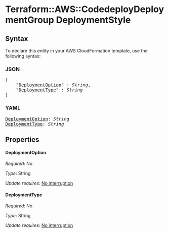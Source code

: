 # Terraform::AWS::CodedeployDeploymentGroup DeploymentStyle

## Syntax

To declare this entity in your AWS CloudFormation template, use the following syntax:

### JSON

<pre>
{
    "<a href="#deploymentoption" title="DeploymentOption">DeploymentOption</a>" : <i>String</i>,
    "<a href="#deploymenttype" title="DeploymentType">DeploymentType</a>" : <i>String</i>
}
</pre>

### YAML

<pre>
<a href="#deploymentoption" title="DeploymentOption">DeploymentOption</a>: <i>String</i>
<a href="#deploymenttype" title="DeploymentType">DeploymentType</a>: <i>String</i>
</pre>

## Properties

#### DeploymentOption

_Required_: No

_Type_: String

_Update requires_: [No interruption](https://docs.aws.amazon.com/AWSCloudFormation/latest/UserGuide/using-cfn-updating-stacks-update-behaviors.html#update-no-interrupt)

#### DeploymentType

_Required_: No

_Type_: String

_Update requires_: [No interruption](https://docs.aws.amazon.com/AWSCloudFormation/latest/UserGuide/using-cfn-updating-stacks-update-behaviors.html#update-no-interrupt)


